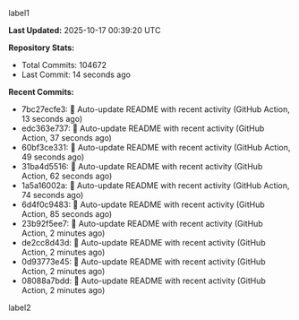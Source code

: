 
label1 
<!-- ACTIVITY_START -->
**Last Updated:** 2025-10-17 00:39:20 UTC

**Repository Stats:**
- Total Commits: 104672
- Last Commit: 14 seconds ago

**Recent Commits:**
- 7bc27ecfe3: 🤖 Auto-update README with recent activity (GitHub Action, 13 seconds ago)
- edc363e737: 🤖 Auto-update README with recent activity (GitHub Action, 37 seconds ago)
- 60bf3ce331: 🤖 Auto-update README with recent activity (GitHub Action, 49 seconds ago)
- 31ba4d5516: 🤖 Auto-update README with recent activity (GitHub Action, 62 seconds ago)
- 1a5a16002a: 🤖 Auto-update README with recent activity (GitHub Action, 74 seconds ago)
- 6d4f0c9483: 🤖 Auto-update README with recent activity (GitHub Action, 85 seconds ago)
- 23b92f5ee7: 🤖 Auto-update README with recent activity (GitHub Action, 2 minutes ago)
- de2cc8d43d: 🤖 Auto-update README with recent activity (GitHub Action, 2 minutes ago)
- 0d93773e45: 🤖 Auto-update README with recent activity (GitHub Action, 2 minutes ago)
- 08088a7bdd: 🤖 Auto-update README with recent activity (GitHub Action, 2 minutes ago)
<!-- ACTIVITY_END -->

label2
